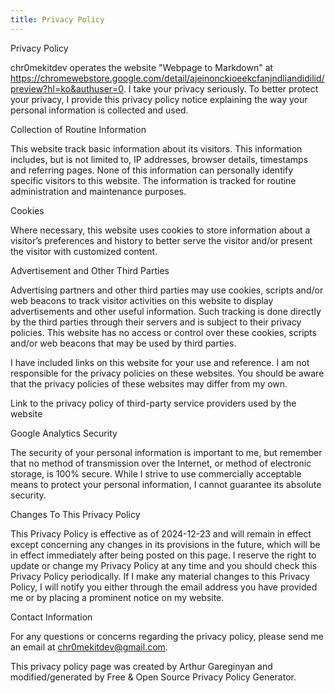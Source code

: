 ```yaml
---
title: Privacy Policy 
---
```


Privacy Policy

chr0mekitdev operates the website "Webpage to Markdown" at https://chromewebstore.google.com/detail/ajeinonckioeekcfanjndliandidilid/preview?hl=ko&authuser=0. I take your privacy seriously. To better protect your privacy, I provide this privacy policy notice explaining the way your personal information is collected and used.

Collection of Routine Information

This website track basic information about its visitors. This information includes, but is not limited to, IP addresses, browser details, timestamps and referring pages. None of this information can personally identify specific visitors to this website. The information is tracked for routine administration and maintenance purposes.

Cookies

Where necessary, this website uses cookies to store information about a visitor’s preferences and history to better serve the visitor and/or present the visitor with customized content.

Advertisement and Other Third Parties

Advertising partners and other third parties may use cookies, scripts and/or web beacons to track visitor activities on this website to display advertisements and other useful information. Such tracking is done directly by the third parties through their servers and is subject to their privacy policies. This website has no access or control over these cookies, scripts and/or web beacons that may be used by third parties.

I have included links on this website for your use and reference. I am not responsible for the privacy policies on these websites. You should be aware that the privacy policies of these websites may differ from my own.

Link to the privacy policy of third-party service providers used by the website

Google Analytics
Security

The security of your personal information is important to me, but remember that no method of transmission over the Internet, or method of electronic storage, is 100% secure. While I strive to use commercially acceptable means to protect your personal information, I cannot guarantee its absolute security.

Changes To This Privacy Policy

This Privacy Policy is effective as of 2024-12-23 and will remain in effect except concerning any changes in its provisions in the future, which will be in effect immediately after being posted on this page. I reserve the right to update or change my Privacy Policy at any time and you should check this Privacy Policy periodically. If I make any material changes to this Privacy Policy, I will notify you either through the email address you have provided me or by placing a prominent notice on my website.

Contact Information

For any questions or concerns regarding the privacy policy, please send me an email at chr0mekitdev@gmail.com.



This privacy policy page was created by Arthur Gareginyan and modified/generated by Free & Open Source Privacy Policy Generator.
